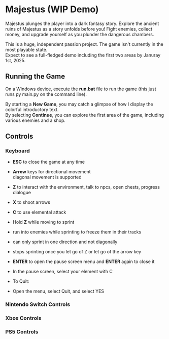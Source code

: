 #  Majestus (WIP Demo)
Majestus plunges the player into a dark fantasy story. 
Explore the ancient ruins of Majestus as a story unfolds before you!
Fight enemies, collect money, and upgrade yourself as you plunder the dangerous chambers.

This is a huge, independent passion project. The game isn't currently in the most playable state.<br>
Expect to see a full-fledged demo including the first two areas by Januray 1st, 2025.<br>

##  Running the Game
On a Windows device, execute the **run.bat** file to run the game (this just runs py main.py on the command line).<br>

By starting a **New Game**, you may catch a glimpse of how I display the colorful introductory text.<br>
By selecting **Continue**, you can explore the first area of the game, including various enemies and a shop.

## Controls

###  Keyboard
- **ESC** to close the game at any time<br>
- **Arrow** keys for directional movement<br>
diagonal movement is supported<br>

- **Z** to interact with the environment, talk to npcs, open chests, progress dialogue<br>

- **X** to shoot arrows<br>

- **C** to use elemental attack<br>

- Hold **Z** while moving to sprint<br>
- run into enemies while sprinting to freeze them in their tracks<br>
- can only sprint in one direction and not diagonally<br>
- stops sprinting once you let go of Z or let go of the arrow key<br>

- **ENTER** to open the pause screen menu and **ENTER** again to close it<br>
- In the pause screen, select your element with C

- To Quit:
- Open the menu, select Quit, and select YES

###  Nintendo Switch Controls
###  Xbox Controls
###  PS5 Controls
